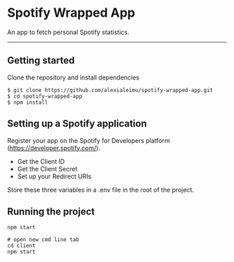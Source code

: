 # Spotify Wrapped App

An app to fetch personal Spotify statistics.

---

## Getting started

Clone the repository and install dependencies

```
$ git clone https://github.com/alexialeimu/spotify-wrapped-app.git
$ cd spotify-wrapped-app
$ npm install
```

## Setting up a Spotify application

Register your app on the Spotify for Developers platform (https://developer.spotify.com/).

-   Get the Client ID
-   Get the Client Secret
-   Set up your Redirect URIs

Store these three variables in a .env file in the root of the project.

## Running the project

```
npm start

# open new cmd line tab
cd client
npm start
```
